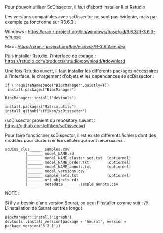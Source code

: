 Pour pouvoir utiliser ScDissector, il faut d'abord installer R et Rstudio

Les versions compatibles avec scDissector ne sont pas évidente, mais par exemple ça fonctionne sur R3.6.3 :

Windows : https://cran.r-project.org/bin/windows/base/old/3.6.3/R-3.6.3-win.exe

Mac : https://cran.r-project.org/bin/macosx/R-3.6.3.nn.pkg

Puis installer Rstudio, l'interface de codage :
https://rstudio.com/products/rstudio/download/#download


Une fois Rstudio ouvert, il faut installer les différents packages nécessaires à l'interface, le chargement d'objets et les dépendances de scDissector :

 ```
if (!requireNamespace("BiocManager",quietly=T))
  install.packages("BiocManager")

BiocManager::install('devtools')

install.packages("Matrix.utils")
install_github("effiken/scDissector")
 ```
(scDissector provient du repository suivant : https://github.com/effiken/scDissector)

Pour faire fonctionner scDissector, il est existe différents fichiers dont des modèles pour clusteriser les cellules qui sont nécessaires :
```
scDiss_clus______ samples.csv
         |_______ model_NAME.rd
         |_______ model_NAME_cluster_set.txt  (optionnel)
         |_______ model_NAME_order.txt        (optionnel)
         |_______ model_NAME_annots.txt       (optionnel)
         |_______ model_versions.csv
         |_______ sample_sets.txt             (optionnel)
         |_______ n*( objects.rd)
         |_______ metadata _______sample_annots.csv

```



NOTE : 

Si il y a besoin d'une version Seurat, on peut l'installer comme suit :
/!\ L'installation de Seurat est très longue
```
BiocManager::install('igraph')
devtools::install_version(package = 'Seurat', version = package_version('3.2.1'))
``` 
